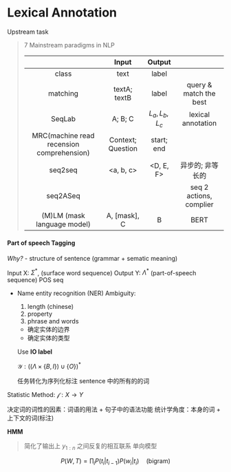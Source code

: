 # Lexical Annotation

Upstream task

> 7 Mainstream paradigms in NLP
>
>| | Input | Output |  |
>| :-: | :-: | :-: | :-: |
>| class  | text | label |
>| matching | textA; textB | label |query & match the best |
>| SeqLab | A; B; C | $L_a, L_b, L_c$ | lexical annotation| 
>| MRC(machine read recension comprehension) | Context; Question | start; end | 
>| seq2seq | <a, b, c> | <D, E, F> | 异步的; 非等长的 | 
>| seq2ASeq |   |  | seq 2 actions, complier | 
>|(M)LM (mask language model)| A, [mask], C | B | BERT |

#### Part of speech Tagging

*Why?* - structure of sentence (grammar + sematic meaning)

Input X: $\Sigma^*$, (surface word sequence)
Output Y: $\Lambda^*$ (part-of-speech sequence) POS seq

- Name entity recognition (NER)
    Ambiguity:
    1. length (chinese)
    2. property 
    3. phrase and words 
    
    - 确定实体的边界
    - 确定实体的类型

    Use **IO label**
    
    $\mathcal{Y}: ((\Lambda \times \{B, I\}) \cup \{O\})^*$
    
    任务转化为序列化标注 sentence 中的所有的的词
    
Statistic Method: $\mathcal{f}: X \to Y$

决定词的词性的因素：词语的用法 + 句子中的语法功能
统计学角度：本身的词 + 上下文的词(标注)

**HMM**

> 简化了输出上 $y_{1:n}$ 之间反复的相互联系
> 单向模型

$$
    P(W, T) = \prod_i P(t_i | t_{i-1}) P(w_i|t_i)\quad \text{(bigram)}
$$

